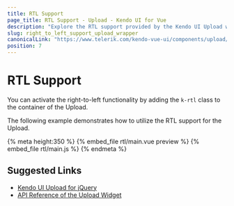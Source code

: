 ```yaml
---
title: RTL Support
page_title: RTL Support - Upload - Kendo UI for Vue
description: "Explore the RTL support provided by the Kendo UI Upload wrapper for Vue."
slug: right_to_left_support_upload_wrapper
canonicalLink: "https://www.telerik.com/kendo-vue-ui/components/upload/globalization/"
position: 7
---
```


<div><WrapperBanner link="/kendo-vue-ui/components/upload/globalization"></WrapperBanner></div>    

# RTL Support

You can activate the right-to-left functionality by adding the `k-rtl` class to the container of the Upload.

The following example demonstrates how to utilize the RTL support for the Upload.

{% meta height:350 %}
{% embed_file rtl/main.vue preview %}
{% embed_file rtl/main.js %}
{% endmeta %}

## Suggested Links

* [Kendo UI Upload for jQuery](https://docs.telerik.com/kendo-ui/controls/editors/upload/overview)
* [API Reference of the Upload Widget](https://docs.telerik.com/kendo-ui/api/javascript/ui/upload)
